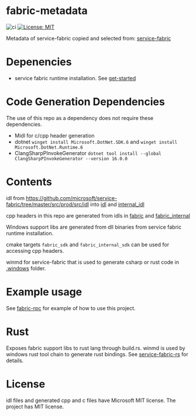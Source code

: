 # fabric-metadata
![ci](https://github.com/youyuanwu/fabric-metadata/actions/workflows/build.yaml/badge.svg)
[![License: MIT](https://img.shields.io/badge/License-MIT-yellow.svg)](https://raw.githubusercontent.com/youyuanwu/fabric-metadata/main/LICENSE)

Metadata of service-fabric copied and selected from: [service-fabric](https://github.com/microsoft/service-fabric) 

# Depenencies
* service fabric runtime installation. See [get-started](https://learn.microsoft.com/en-us/azure/service-fabric/service-fabric-get-started)

# Code Generation Dependencies
The use of this repo as a dependency does not require these dependencies.
* Midl for c/cpp header generation
* dotnet `winget install Microsoft.DotNet.SDK.6` and `winget install Microsoft.DotNet.Runtime.6`
* ClangSharpPInvokeGenerator `dotnet tool install --global ClangSharpPInvokeGenerator --version 16.0.0`

# Contents
idl from https://github.com/microsoft/service-fabric/tree/master/src/prod/src/idl into [idl](./idl/) and [internal_idl](./internal_idl/)

cpp headers in this repo are generated from idls in [fabric](./src/fabric/) and [fabric_internal](./src/fabric_internal/)

Windows support libs are generated from dll binaries from service fabric runtime installation.

cmake targets `fabric_sdk` and `fabric_internal_sdk` can be used for accessing cpp headers.

winmd for service-fabric that is used to generate csharp or rust code in [.windows](./.windows) folder.

# Example usage
See [fabric-rpc](https://github.com/youyuanwu/fabric-rpc) for example of how to use this project.

# Rust
Exposes fabric support libs to rust lang through build.rs.
winmd is used by windows rust tool chain to generate rust bindings. See [service-fabric-rs](https://github.com/youyuanwu/service-fabric-rs) for details.

# License
idl files and generated cpp and c files have Microsoft MIT license.
The project has MIT license.